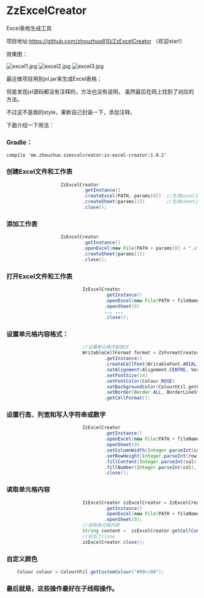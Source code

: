 # ZzExcelCreator
Excel表格生成工具

项目地址:https://github.com/zhouzhuo810/ZzExcelCreator
（欢迎star!）

效果图：

![excel1.jpg](http://upload-images.jianshu.io/upload_images/2788864-5c0055e4dcc74d5a.jpg?imageMogr2/auto-orient/strip%7CimageView2/2/w/1240)
![excel2.jpg](http://upload-images.jianshu.io/upload_images/2788864-edff815539021b6a.jpg?imageMogr2/auto-orient/strip%7CimageView2/2/w/1240)
![excel3.jpg](http://upload-images.jianshu.io/upload_images/2788864-3da6e6ab4db88b22.jpg?imageMogr2/auto-orient/strip%7CimageView2/2/w/1240)

最近做项目用到jxl.jar来生成Excel表格；

但是发现jxl源码都没有注释的，方法也没有说明，
虽然最后在网上找到了对应的方法。

不过这不是我的style，果断自己封装一下，添加注释。


下面介绍一下用法：

### Gradle：

```
compile 'me.zhouzhuo.zzexcelcreator:zz-excel-creator:1.0.2'
```


### 创建Excel文件和工作表

```java
                    ZzExcelCreator
                            .getInstance()
                            .createExcel(PATH, params[0])  //生成excel文件
                            .createSheet(params[1])        //生成sheet工作表
                            .close();
```

### 添加工作表

```java
                    ZzExcelCreator
                            .getInstance()
                            .openExcel(new File(PATH + params[0] + ".xls"))  //如果不想覆盖文件，注意是openExcel
                            .createSheet(params[1])
                            .close();
```

### 打开Excel文件和工作表
```java
                            ZzExcelCreator
                                    .getInstance()
                                    .openExcel(new File(PATH + fileName + ".xls"))  //打开Excel文件
                                    .openSheet(0)                                   //打开Sheet工作表
                                    ... ...
                                    .close();
```

### 设置单元格内容格式：

```java
                            //设置单元格内容格式
                            WritableCellFormat format = ZzFormatCreator
                                    .getInstance()
                                    .createCellFont(WritableFont.ARIAL)  //设置字体
                                    .setAlignment(Alignment.CENTRE, VerticalAlignment.CENTRE)  //设置对齐方式(水平和垂直)
                                    .setFontSize(14)                    //设置字体大小
                                    .setFontColor(Colour.ROSE)          //设置字体颜色
                                    .setBackgroundColor(ColourUtil.getCustomColour("#99cc00"))  //设置格子背景颜色，如果不设置边框，边框色会和背景色一致。
                                    .setBorder(Border.ALL, BorderLineStyle.THIN, ColourUtil.getCustomColour("#dddddd"))  //设置边框样式
                                    .getCellFormat();
```

### 设置行高、列宽和写入字符串或数字

```java
                            ZzExcelCreator
                                    .getInstance()
                                    .openExcel(new File(PATH + fileName + ".xls"))  
                                    .openSheet(0)
                                    .setColumnWidth(Integer.parseInt(col), 25)   //设置列宽
                                    .setRowHeight(Integer.parseInt(row), 400)    //设置行高
                                    .fillContent(Integer.parseInt(col), Integer.parseInt(row), str, format)  //填入字符串
                                    .fillNumber(Integer.parseInt(col), Integer.parseInt(row), Double.parseDouble(str), format)  //填入数字
                                    .close();
```

### 读取单元格内容

```java
                            ZzExcelCreator zzExcelCreator = ZzExcelCreator
                                    .getInstance()
                                    .openExcel(new File(PATH + fileName + ".xls"))
                                    .openSheet(0);
                            //读取单元格内容
                            String content =  zzExcelCreator.getCellContent(Integer.parseInt(col), Integer.parseInt(row));
                            //别忘了close
                            zzExcelCreator.close();
```

### 自定义颜色

```java
    Colour colour = ColourUtil.getCustomColour("#99cc00");
```

### 最后就是，这些操作最好在子线程操作。


